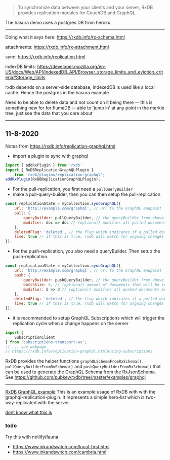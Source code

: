 > To synchronize data between your clients and your server, RxDB provides replication modules for CouchDB and GraphQL.

The hasura demo uses a postgres DB from heroku

-------------------------------------------------

Doing what it says here: https://rxdb.info/rx-schema.html

attachments: https://rxdb.info/rx-attachment.html

sync: https://rxdb.info/replication.html

indexDB limits: https://developer.mozilla.org/en-US/docs/Web/API/IndexedDB_API/Browser_storage_limits_and_eviction_criteria#Storage_limits

rxdb depends on a server-side database; indexedDB is used like a local cache. Hence the postgres in the hasura example

Need to be able to delete data and not count on it being there -- this is something new for for flumeDB -- able to 'jump in' at any point in the merkle tree, just see the data that you care about

------------------------------------------------------

## 11-8-2020
Notes from https://rxdb.info/replication-graphql.html

* import a plugin to sync with graphql
```js
import { addRxPlugin } from 'rxdb'
import { RxDBReplicationGraphQLPlugin }
    from 'rxdb/plugins/replication-graphql';
addRxPlugin(RxDBReplicationGraphQLPlugin);
```

* For the pull-replication, you first need a `pullQueryBuilder`
* make a pull-query-builder, then you can then setup the pull-replication
```js
const replicationState = myCollection.syncGraphQL({
    url: 'http://example.com/graphql', // url to the GraphQL endpoint
    pull: {
        queryBuilder: pullQueryBuilder, // the queryBuilder from above
        modifier: doc => doc // (optional) modifies all pulled documents before they are handeled by RxDB. Returning null will skip the document.
    },
    deletedFlag: 'deleted', // the flag which indicates if a pulled document is deleted
    live: true // if this is true, rxdb will watch for ongoing changes and sync them, when false, a one-time-replication will be done
});
```

* For the push-replication, you also need a queryBuilder. Then setup the push-replication.
```js
const replicationState = myCollection.syncGraphQL({
    url: 'http://example.com/graphql', // url to the GraphQL endpoint
    push: {
        queryBuilder: pushQueryBuilder, // the queryBuilder from above
        batchSize: 5, // (optional) amount of documents that will be send in one batch
        modifier: d => d // (optional) modifies all pushed documents before they are send to the GraphQL endpoint. Returning null will skip the document.
    },
    deletedFlag: 'deleted', // the flag which indicates if a pulled document is deleted
    live: true // if this is true, rxdb will watch for ongoing changes and sync them
});
```

* it is recommended to setup GraphQL Subscriptions which will trigger the replication cycle when a change happens on the server

```js
import {
    SubscriptionClient
} from 'subscriptions-transport-ws';
// ... see webpage
// https://rxdb.info/replication-graphql.html#using-subscriptions
```

RxDB provides the helper functions `graphQLSchemaFromRxSchema()`, `pullQueryBuilderFromRxSchema()` and `pushQueryBuilderFromRxSchema()` that can be used to generate the GraphQL Schema from the RxJsonSchema. See https://github.com/pubkey/rxdb/tree/master/examples/graphql

-------------------------------------------------

[RxDB GraphQL example](https://github.com/pubkey/rxdb/tree/master/examples/graphql)
This is an example usage of RxDB with with the graphql-replication-plugin. It represents a simple hero-list which is two-way-replicated with the server.

[dont know what this is](https://www.apollographql.com/blog/full-stack-react-graphql-tutorial-582ac8d24e3b/)

### todo
Try this with netlify/fauna

* https://www.inkandswitch.com/local-first.html
* https://www.inkandswitch.com/cambria.html






